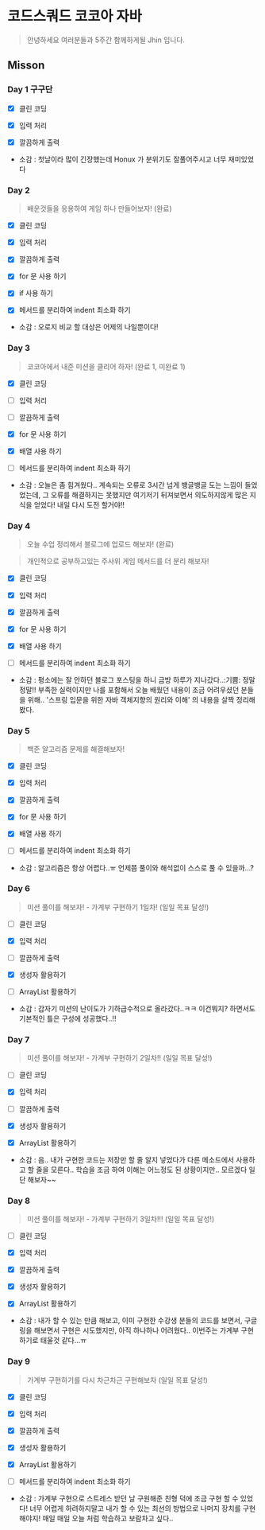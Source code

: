 # 코드스쿼드 코코아 자바
> 안녕하세요 여러분들과 5주간 함께하게될 Jhin 입니다.
## Misson
### Day 1 구구단
- [x] 클린 코딩
- [x] 입력 처리
- [x] 깔끔하게 출력


- 소감 : 첫날이라 많이 긴장했는데 Honux 가 분위기도 잘풀어주시고 너무 재미있었다

### Day 2
>배운것들을 응용하여 게임 하나 만들어보자! (완료)
- [x] 클린 코딩
- [x] 입력 처리
- [x] 깔끔하게 출력
- [x] for 문 사용 하기
- [x] if 사용 하기
- [x] 메서드를 분리하여 indent 최소화 하기


- 소감 : 오로지 비교 할 대상은 어제의 나일뿐이다!


### Day 3
>코코아에서 내준 미션을 클리어 하자! (완료 1, 미완료 1)
- [x] 클린 코딩
- [ ] 입력 처리
- [ ] 깔끔하게 출력
- [x] for 문 사용 하기
- [x] 배열 사용 하기
- [ ] 메서드를 분리하여 indent 최소화 하기


- 소감 : 오늘은 좀 힘겨웠다.. 계속되는 오류로 3시간 넘게 뱅글뱅글 도는 느낌이 들었었는데, 그 오류를 해결하지는 못했지만 여기저기 뒤져보면서 의도하지않게 많은 지식을 얻었다! 내일 다시 도전 할거야!!


### Day 4
>오늘 수업 정리해서 블로그에 업로드 해보자! (완료)

>개인적으로 공부하고있는 주사위 게임 메서드를 더 분리 해보자!
- [x] 클린 코딩
- [x] 입력 처리
- [x] 깔끔하게 출력
- [x] for 문 사용 하기
- [x] 배열 사용 하기
- [ ] 메서드를 분리하여 indent 최소화 하기


- 소감 : 평소에는 잘 안하던 블로그 포스팅을 하니 금방 하루가 지나갔다..:기쁨: 정말 정말!! 부족한 실력이지만 나를 포함해서 오늘 배웠던 내용이 조금 어려우셨던 분들을 위해.. '스프링 입문을 위한 자바 객체지향의 원리와 이해' 의 내용을 살짝 정리해봤다.


### Day 5
>백준 알고리즘 문제를 해결해보자!
- [x] 클린 코딩
- [x] 입력 처리
- [x] 깔끔하게 출력
- [x] for 문 사용 하기
- [x] 배열 사용 하기
- [ ] 메서드를 분리하여 indent 최소화 하기


- 소감 : 알고리즘은 항상 어렵다..ㅠ 언제쯤 풀이와 해석없이 스스로 풀 수 있을까...?


### Day 6
>미션 풀이를 해보자! - 가계부 구현하기 1일차! (일일 목표 달성!)
- [ ] 클린 코딩
- [x] 입력 처리
- [ ] 깔끔하게 출력
- [x] 생성자 활용하기
- [ ] ArrayList 활용하기


- 소감 : 갑자기 미션의 난이도가 기하급수적으로 올라갔다..ㅋㅋ 이건뭐지? 하면서도 기본적인 틀은 구성에 성공했다..!!
### Day 7
>미션 풀이를 해보자! - 가계부 구현하기 2일차!! (일일 목표 달성!)
- [ ] 클린 코딩
- [x] 입력 처리
- [ ] 깔끔하게 출력
- [x] 생성자 활용하기
- [x] ArrayList 활용하기


- 소감 : 음.. 내가 구현한 코드는 저장만 할 줄 알지 넣었다가 다른 메소드에서 사용하고 할 줄을 모른다.. 학습을 조금 하여 이해는 어느정도 된 상황이지만.. 모르겠다 일단 해보자~~
### Day 8
>미션 풀이를 해보자! - 가계부 구현하기 3일차!!! (일일 목표 달성!)
- [ ] 클린 코딩
- [x] 입력 처리
- [x] 깔끔하게 출력
- [x] 생성자 활용하기
- [x] ArrayList 활용하기


- 소감 : 내가 할 수 있는 만큼 해보고, 이미 구현한 수강생 분들의 코드를 보면서, 구글링을 해보면서 구현은 시도했지만, 아직 하나하나 어려웠다.. 이번주는 가계부 구현하기로 태울것 같다...ㅠ


### Day 9
>가계부 구현하기를 다시 차근차근 구현해보자 (일일 목표 달성!)
- [x] 클린 코딩
- [x] 입력 처리
- [x] 깔끔하게 출력
- [x] 생성자 활용하기
- [x] ArrayList 활용하기
- [ ] 메서드를 분리하여 indent 최소화 하기


- 소감 : 가계부 구현으로 스트레스 받던 날 구원해준 친형 덕에 조금 구현 할 수 있었다! 너무 어렵게 하려하지말고 내가 할 수 있는 최선의 방법으로 나머지 장치를 구현 해야지! 매일 매일 오늘 처럼 학습하고 보람차고 싶다..